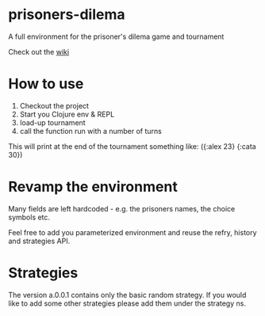 # prisoners-dilema

A full environment for the prisoner's dilema game and tournament

Check out the [wiki](https://github.com/alex-gherega/prisoners-dilema/wiki)

# How to use

1. Checkout the project
2. Start you Clojure env & REPL
3. load-up tournament
4. call the function run with a number of turns

This will print at the end of the tournament something like:
({:alex 23} {:cata 30})

# Revamp the environment

Many fields are left hardcoded - e.g. the prisoners names, the choice symbols etc.

Feel free to add you parameterized environment and reuse the refry, history and strategies API.

# Strategies

The version a.0.0.1 contains only the basic random strategy.
If you would like to add some other strategies please add them under the strategy ns.
